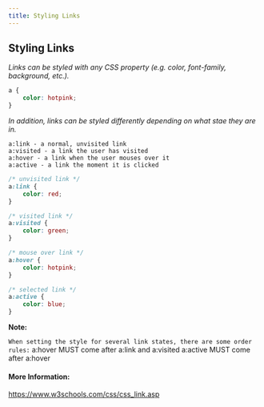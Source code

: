 ```yaml
---
title: Styling Links
---
```

## Styling Links

*Links can be styled with any CSS property (e.g. color, font-family, background, etc.).*
```css
a {
    color: hotpink;
}
```

*In addition, links can be styled differently depending on what stae they are in.*

    a:link - a normal, unvisited link
    a:visited - a link the user has visited
    a:hover - a link when the user mouses over it
    a:active - a link the moment it is clicked

```css
/* unvisited link */
a:link {
    color: red;
}

/* visited link */
a:visited {
    color: green;
}

/* mouse over link */
a:hover {
    color: hotpink;
}

/* selected link */
a:active {
    color: blue;
} 
```
**Note:**

`When setting the style for several link states, there are some order rules:`
      a:hover MUST come after a:link and a:visited
      a:active MUST come after a:hover

#### More Information:
https://www.w3schools.com/css/css_link.asp


